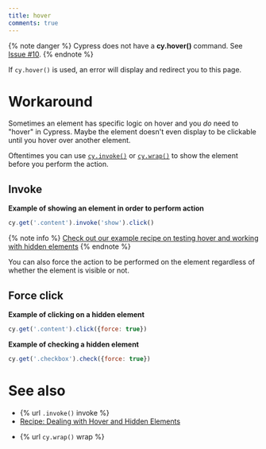 ```yaml
---
title: hover
comments: true
---
```


{% note danger %}
Cypress does not have a **cy.hover()** command. See [Issue #10](https://github.com/cypress-io/cypress/issues/10).
{% endnote %}

If `cy.hover()` is used, an error will display and redirect you to this page.

# Workaround

Sometimes an element has specific logic on hover and you *do* need to "hover" in Cypress. Maybe the element doesn't even display to be clickable until you hover over another element.

Oftentimes you can use [`cy.invoke()`](https://on.cypress.io/api/invoke) or [`cy.wrap()`](https://on.cypress.io/api/wrap) to show the element before you perform the action.

## Invoke

**Example of showing an element in order to perform action**
```javascript
cy.get('.content').invoke('show').click()
```

{% note info %}
[Check out our example recipe on testing hover and working with hidden elements](https://github.com/cypress-io/cypress-example-recipes/blob/master/cypress/integration/hover_hidden_elements_spec.js)
{% endnote %}

You can also force the action to be performed on the element regardless of whether the element is visible or not.

## Force click

**Example of clicking on a hidden element**
```javascript
cy.get('.content').click({force: true})
```

**Example of checking a hidden element**
```javascript
cy.get('.checkbox').check({force: true})
```
<!--
## Trigger

If the hover behavior depends on a JavaScript event like `mouseover`, you can trigger the event to achieve that behavior.

**Example of triggering a mouseover event**
```javascript
cy.get('.content').trigger('mouseover')
``` -->

# See also

- {% url `.invoke()` invoke %}
- [Recipe: Dealing with Hover and Hidden Elements](https://github.com/cypress-io/cypress-example-recipes/blob/master/cypress/integration/hover_hidden_elements_spec.js)
<!-- - [trigger](https://on.cypress.io/api/trigger) -->
- {% url `cy.wrap()` wrap %}
